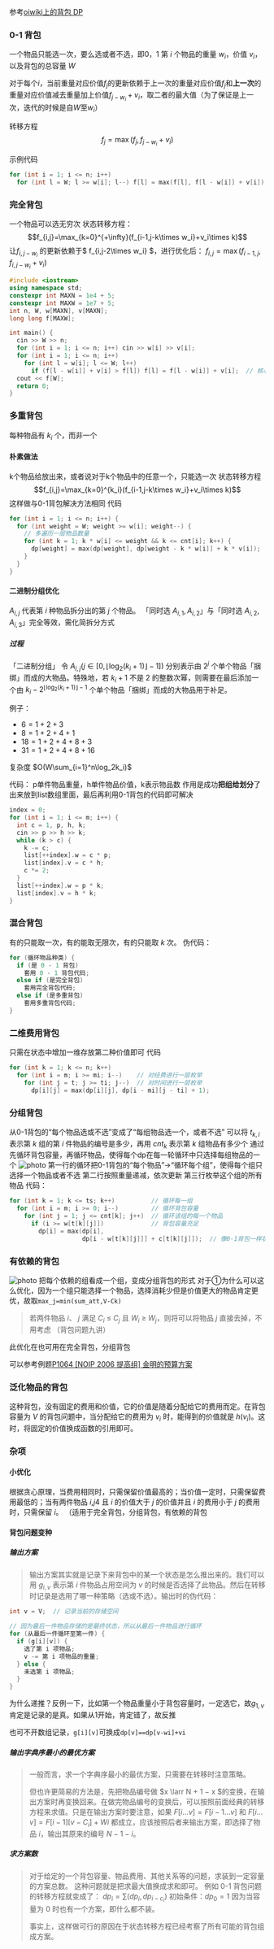 参考[oiwiki上的背包 DP](https://oi-wiki.org/dp/knapsack/)
### 0-1 背包
一个物品只能选一次，要么选或者不选，即0，1
第 $i$ 个物品的重量 $w_{i}$，价值 $v_{i}$，以及背包的总容量 $W$

对于每个$i$，当前重量对应价值$f_j$的更新依赖于上一次的重量对应价值$f_j$和**上一次**的重量对应价值减去重量加上价值$f_{j-w_i}+v_i$，取二者的最大值（为了保证是上一次，迭代的时候是自$W$至$w_i$）

转移方程$$ f_j=\max \left(f_j,f_{j-w_i}+v_i\right)$$

示例代码
```c++
for (int i = 1; i <= n; i++)
  for (int l = W; l >= w[i]; l--) f[l] = max(f[l], f[l - w[i]] + v[i]);
```

### 完全背包
一个物品可以选无穷次
状态转移方程：
$$f_{i,j}=\max_{k=0}^{+\infty}(f_{i-1,j-k\times w_i}+v_i\times k)$$
让$f_{i,j-w_i}$ 的更新依赖于$ f_{i,j-2\times w_i} $，进行优化后：
$f_{i,j}=\max(f_{i-1,j},f_{i,j-w_i}+v_i)$
```c++
#include <iostream>
using namespace std;
constexpr int MAXN = 1e4 + 5;
constexpr int MAXW = 1e7 + 5;
int n, W, w[MAXN], v[MAXN];
long long f[MAXW];

int main() {
  cin >> W >> n;
  for (int i = 1; i <= n; i++) cin >> w[i] >> v[i];
  for (int i = 1; i <= n; i++)
    for (int l = w[i]; l <= W; l++)
      if (f[l - w[i]] + v[i] > f[l]) f[l] = f[l - w[i]] + v[i];  // 核心状态方程
  cout << f[W];
  return 0;
}
```

### 多重背包
每种物品有 $k_i$ 个，而非一个
#### 朴素做法
k个物品给放出来，或者说对于k个物品中的任意一个，只能选一次
状态转移方程
$$f_{i,j}=\max_{k=0}^{k_i}(f_{i-1,j-k\times w_i}+v_i\times k)$$
这样做与0-1背包解决方法相同
代码
```c++
for (int i = 1; i <= n; i++) {
  for (int weight = W; weight >= w[i]; weight--) {
    // 多遍历一层物品数量
    for (int k = 1; k * w[i] <= weight && k <= cnt[i]; k++) {
      dp[weight] = max(dp[weight], dp[weight - k * w[i]] + k * v[i]);
    }
  }
}
```
#### 二进制分组优化
$A_{i,j}$ 代表第 $i$ 种物品拆分出的第 $j$ 个物品。
「同时选 $A_{i,1},A_{i,2}$」与「同时选 $A_{i,2},A_{i,3}$」完全等效，需化简拆分方式
##### 过程
「二进制分组」
令 $A_{i,j}\left(j\in\left[0,\lfloor \log_2(k_i+1)\rfloor-1\right]\right)$ 分别表示由 $2^{j}$ 个单个物品「捆绑」而成的大物品。特殊地，若 $k_i+1$ 不是 $2$ 的整数次幂，则需要在最后添加一个由 $k_i-2^{\lfloor \log_2(k_i+1)\rfloor-1}$ 个单个物品「捆绑」而成的大物品用于补足。

例子：

-   $6=1+2+3$
-   $8=1+2+4+1$
-   $18=1+2+4+8+3$
-   $31=1+2+4+8+16$

复杂度 
$O(W\sum_{i=1}^n\log_2k_i)$

代码：
p单件物品重量，h单件物品价值，k表示物品数
作用是成功**把组给划分**了出来放到list数组里面，最后再利用0-1背包的代码即可解决
```c++
index = 0;
for (int i = 1; i <= m; i++) {
  int c = 1, p, h, k;
  cin >> p >> h >> k;
  while (k > c) {
    k -= c;
    list[++index].w = c * p;
    list[index].v = c * h;
    c *= 2;
  }
  list[++index].w = p * k;
  list[index].v = h * k;
}
```
### 混合背包
有的只能取一次，有的能取无限次，有的只能取 $k$ 次。
伪代码：
```c++
for (循环物品种类) {
  if (是 0 - 1 背包)
    套用 0 - 1 背包代码;
  else if (是完全背包)
    套用完全背包代码;
  else if (是多重背包)
    套用多重背包代码;
}
```
### 二维费用背包
只需在状态中增加一维存放第二种价值即可
代码
```c++
for (int k = 1; k <= n; k++)
  for (int i = m; i >= mi; i--)    // 对经费进行一层枚举
    for (int j = t; j >= ti; j--)  // 对时间进行一层枚举
      dp[i][j] = max(dp[i][j], dp[i - mi][j - ti] + 1);
```
### 分组背包
从0-1背包的“每个物品选或不选”变成了“每组物品选一个，或者不选”
可以将 $t_{k,i}$ 表示第 $k$ 组的第 $i$ 件物品的编号是多少，再用 $\mathit{cnt}_k$ 表示第 $k$ 组物品有多少个
通过先循环背包容量，再循环物品，使得每个dp在每一轮循环中只选择每组物品的一个
![photo](../../photo/fenzubeibao.png)
第一行的循环把0-1背包的“每个物品”→“循环每个组”，使得每个组只选择一个物品或者不选
第二行按照重量递减，依次更新
第三行枚举这个组的所有物品
代码：
```c++
for (int k = 1; k <= ts; k++)          // 循环每一组
  for (int i = m; i >= 0; i--)         // 循环背包容量
    for (int j = 1; j <= cnt[k]; j++)  // 循环该组的每一个物品
      if (i >= w[t[k][j]])             // 背包容量充足
        dp[i] = max(dp[i],
                    dp[i - w[t[k][j]]] + c[t[k][j]]);  // 像0-1背包一样状态转移
```
### 有依赖的背包
![photo](../../photo/yilaibeibao.png)
把每个依赖的组看成一个组，变成分组背包的形式
对于①为什么可以这么优化，因为一个组只能选择一个物品，选择消耗少但是价值更大的物品肯定更优，故取`max_j=min(sum_att,V-Ck)`
>若两件物品 $i$、 $j$ 满足 $C_i$ ≤ $C_j$
且 $W_i$ ≥ $W_j$，则将可以将物品 $j$ 直接去掉，不用考虑
（背包问题九讲）

此优化在也可用在完全背包，分组背包

可以参考例题[P1064 [NOIP 2006 提高组] 金明的预算方案](https://www.luogu.com.cn/problem/P1064)
### 泛化物品的背包
这种背包，没有固定的费用和价值，它的价值是随着分配给它的费用而定。在背包容量为 $V$ 的背包问题中，当分配给它的费用为 $v_i$ 时，能得到的价值就是 $h\left(v_i\right)$。这时，将固定的价值换成函数的引用即可。
### 杂项
#### 小优化
根据贪心原理，当费用相同时，只需保留价值最高的；当价值一定时，只需保留费用最低的；当有两件物品 $i$,$j4$ 且 $i$ 的价值大于 $j$ 的价值并且 $i$ 的费用小于 $j$ 的费用时，只需保留 $i$。
（适用于完全背包，分组背包，有依赖的背包
#### 背包问题变种
##### 输出方案
>输出方案其实就是记录下来背包中的某一个状态是怎么推出来的。我们可以用 $g_{i,v}$ 表示第 $i$ 件物品占用空间为 $v$ 的时候是否选择了此物品。然后在转移时记录是选用了哪一种策略（选或不选）。输出时的伪代码：
```c++
int v = V;  // 记录当前的存储空间

// 因为最后一件物品存储的是最终状态，所以从最后一件物品进行循环
for (从最后一件循环至第一件) {
  if (g[i][v]) {
    选了第 i 项物品;
    v -= 第 i 项物品的重量;
  } else {
    未选第 i 项物品;
  }
}
```
为什么递推？反例一下，比如第一个物品重量小于背包容量时，一定选它，故$g_{1,v}$肯定是记录的是真。如果从1开始，肯定错了，故反推

也可不开数组记录，`g[i][v]`可换成`dp[v]==dp[v-wi]+vi`
##### 输出字典序最小的最优方案
>一般而言，求一个字典序最小的最优方案，只需要在转移时注意策略。
>
>但也许更简易的方法是，先把物品编号做 $x \larr N + 1 − x $的变换，在输出方案时再变换回来。在做完物品编号的变换后，可以按照前面经典的转移方程来求值。只是在输出方案时要注意，如果 $F[i \dots v] = F[i − 1 \dots v]$ 和 $F[i\dots v] = F[i − 1][v − C_i] + Wi$ 都成立，应该按照后者来输出方案，即选择了物品 $i$，输出其原来的编号 $N − 1 − i$。
##### 求方案数
>对于给定的一个背包容量、物品费用、其他关系等的问题，求装到一定容量的方案总数。
>这种问题就是把求最大值换成求和即可。
>例如 0-1 背包问题的转移方程就变成了：
>$\mathit{dp}_i=\sum(\mathit{dp}_i,\mathit{dp}_{i-c_i})$
初始条件：$\mathit{dp}_0=1$
>因为当容量为 $0$ 时也有一个方案，即什么都不装。
>
>事实上，这样做可行的原因在于状态转移方程已经考察了所有可能的背包组成方案。